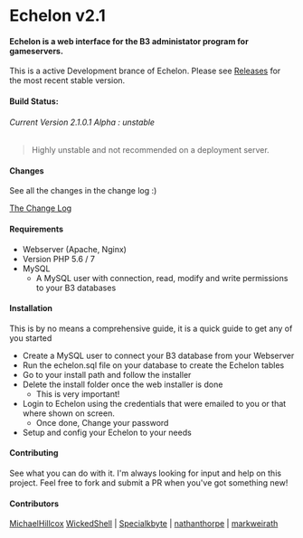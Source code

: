 # Echelon v2.1
#### Echelon is a web interface for the B3 administator program for gameservers.
This is a active Development brance of Echelon. Please see [Releases](https://github.com/MichaelHillcox/Legacy-Echelon/releases) for the most recent stable version.

#### Build Status:
###### Current Version 2.1.0.1 Alpha : unstable
> Highly unstable and not recommended on a deployment server.

#### Changes
See all the changes in the change log :)

[The Change Log](CHANGELOG.md)

#### Requirements
- Webserver (Apache, Nginx)
- Version PHP 5.6 / 7
- MySQL
    - A MySQL user with connection, read, modify and write permissions to your B3 databases

#### Installation
This is by no means a comprehensive guide, it is a quick guide to get any of you started
- Create a MySQL user to connect your B3 database from your Webserver
- Run the echelon.sql file on your database to create the Echelon tables
- Go to your install path and follow the installer
- Delete the install folder once the web installer is done
    - This is very important!
- Login to Echelon using the credentials that were emailed to you or that where shown on screen.
    - Once done, Change your password
- Setup and config your Echelon to your needs

#### Contributing
See what you can do with it. I'm always looking for input and help on this project. Feel free to fork and submit a PR when you've got something new!

#### Contributors
[MichaelHillcox](https://github.com/MichaelHillcox)
[WickedShell](https://github.com/WickedShell) |
[Specialkbyte](https://github.com/Specialkbyte) |
[nathanthorpe](https://github.com/nathanthorpe) |
[markweirath](https://github.com/markweirath)
